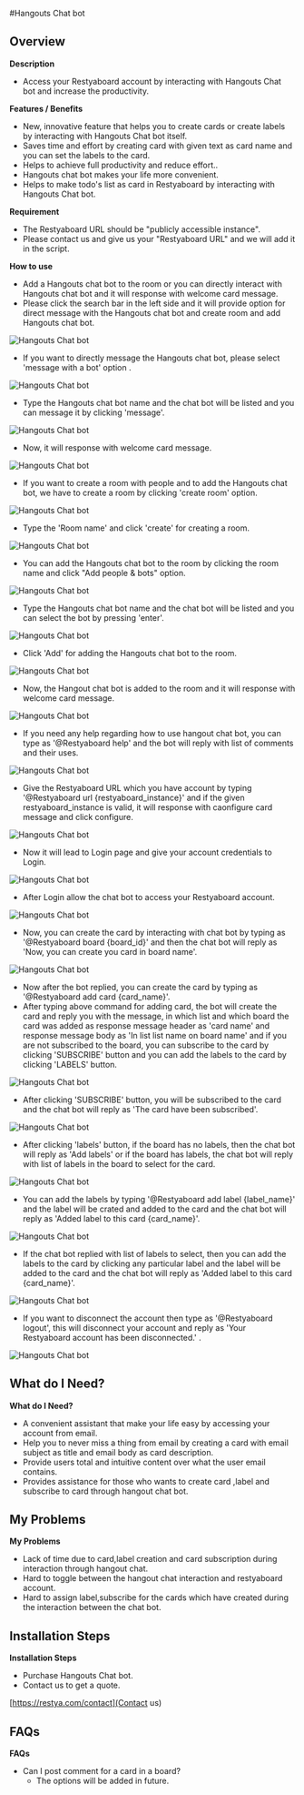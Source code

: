 #Hangouts Chat bot

## Overview

**Description**

* Access your Restyaboard account by interacting with Hangouts Chat bot and increase the productivity.

**Features / Benefits**

* New, innovative feature that helps you to create cards or create labels  by interacting with Hangouts Chat bot itself.
* Saves time and effort by creating card with given text as card name and you can set the labels to the card.
* Helps to achieve full productivity and reduce effort..
* Hangouts chat bot makes your life more convenient.
* Helps to make todo's list as card in Restyaboard by interacting with Hangouts Chat bot.

**Requirement**

* The Restyaboard URL should be "publicly accessible instance".
* Please contact us and give us your "Restyaboard URL" and we will add it in the script.

**How to use**

* Add a Hangouts chat bot to the room or you can directly interact with Hangouts chat bot and it will response with welcome card message.
* Please click the search bar in the left side and it will provide option for direct message with the Hangouts chat bot and create room and add Hangouts chat bot.

![Hangouts Chat bot](hangouts-chat-bot-1.png "Hangouts Chat bot")  

* If you want to directly message the Hangouts chat bot, please select 'message with a bot' option .

![Hangouts Chat bot](hangouts-chat-bot-2.png "Hangouts Chat bot")  

* Type the Hangouts chat bot name and the chat bot will be listed and you can message it by clicking 'message'.

![Hangouts Chat bot](hangouts-chat-bot-3.png "Hangouts Chat bot")  

* Now, it will response with welcome card message.

![Hangouts Chat bot](hangouts-chat-bot-4.png "Hangouts Chat bot")  

* If you want to create a room with people and to add the Hangouts chat bot, we have to create a room by clicking 'create room' option.

![Hangouts Chat bot](hangouts-chat-bot-5.png "Hangouts Chat bot")  

* Type the 'Room name' and click 'create' for creating a room.

![Hangouts Chat bot](hangouts-chat-bot-6.png "Hangouts Chat bot")  

* You can add the Hangouts chat bot to the room by clicking the room name and click "Add people & bots" option.

![Hangouts Chat bot](hangouts-chat-bot-7.png "Hangouts Chat bot")  

* Type the Hangouts chat bot name and the chat bot will be listed and you can select the bot by pressing 'enter'.

![Hangouts Chat bot](hangouts-chat-bot-8.png "Hangouts Chat bot")  

* Click 'Add' for adding the Hangouts chat bot to the room.

![Hangouts Chat bot](hangouts-chat-bot-9.png "Hangouts Chat bot")  

* Now, the Hangout chat bot is added to the room and it will response with welcome card message.

![Hangouts Chat bot](hangouts-chat-bot-10.png "Hangouts Chat bot")

* If you need any help regarding how to use hangout chat bot, you can type as '@Restyaboard help' and the bot will reply with list of comments and their uses.

![Hangouts Chat bot](hangouts-chat-bot-11.png "Hangouts Chat bot")

* Give the Restyaboard URL which you have account by typing '@Restyaboard url {restyaboard_instance}' and if the given restyaboard_instance is valid, it will response with caonfigure card message and click configure.

![Hangouts Chat bot](hangouts-chat-bot-12.png "Hangouts Chat bot")

* Now it will lead to Login page and give your account credentials to Login.

![Hangouts Chat bot](hangouts-chat-bot-13.png "Hangouts Chat bot")

* After Login allow the chat bot to access your Restyaboard account.

![Hangouts Chat bot](hangouts-chat-bot-14.png "Hangouts Chat bot")

* Now, you can create the card by interacting with chat bot by typing as '@Restyaboard board {board_id}' and then the chat bot will reply as 'Now, you can create you card in board name'.

![Hangouts Chat bot](hangouts-chat-bot-15.png "Hangouts Chat bot")

* Now after the bot replied, you can create the card by typing as '@Restyaboard add card {card_name}'.
* After typing above command for adding card, the bot will create the card and reply you with the message, in which list and which board the card was added as response message header as 'card name' and response message body as 'In list list name on board name' and if you are not subscribed to the board, you can subscribe to the card by clicking 'SUBSCRIBE' button and you can add the labels to the card by clicking 'LABELS' button.

![Hangouts Chat bot](hangouts-chat-bot-16.png "Hangouts Chat bot")

* After clicking 'SUBSCRIBE' button, you will be subscribed to the card and the chat bot will reply as 'The card have been subscribed'.

![Hangouts Chat bot](hangouts-chat-bot-17.png "Hangouts Chat bot")

* After clicking 'labels' button, if the board has no labels, then the chat bot will reply as 'Add labels' or if the board has labels, the chat bot will reply with list of labels in the board to select for the card.

![Hangouts Chat bot](hangouts-chat-bot-18.png "Hangouts Chat bot")

* You can add the labels by typing '@Restyaboard add label {label_name}' and the label will be crated and added to the card and the chat bot will reply as 'Added label to this card {card_name}'.

![Hangouts Chat bot](hangouts-chat-bot-19.png "Hangouts Chat bot")

* If the chat bot replied with list of labels to select, then you can add the labels to the card by clicking any particular label and the label will be added to the card and the chat bot will reply as 'Added label to this card {card_name}'.

![Hangouts Chat bot](hangouts-chat-bot-20.png "Hangouts Chat bot")  

* If you want to disconnect the account then type as '@Restyaboard logout', this will disconnect your account and reply as 'Your Restyaboard account has been disconnected.' .

![Hangouts Chat bot](hangouts-chat-bot-21.png "Hangouts Chat bot")  

## What do I Need?

**What do I Need?**
* A convenient assistant that make your life easy by accessing your account from email.
* Help you to never miss a thing from email by creating a card with email subject as title and email body as card description.
* Provide users total and intuitive content over what the user email contains.
* Provides assistance for those who wants to create card ,label and subscribe to card through hangout chat bot.

## My Problems

**My Problems**
* Lack of time due to card,label creation and card subscription during interaction through hangout chat.
* Hard to toggle between the hangout chat interaction and restyaboard account.
* Hard to assign label,subscribe for the cards which have created during the interaction between the chat bot.


## Installation Steps

**Installation Steps**

* Purchase Hangouts Chat bot.
* Contact us to get a quote.

[https://restya.com/contact](Contact us)

## FAQs

**FAQs**

* Can I post comment for a card in a board?
  - The options will be added in future.